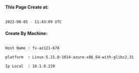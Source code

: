 
   
#### This Page Create at:

```bash

2022-08-05 - 11:43:09 UTC

```

#### Create By Machine:

```bash

Host Name : fv-az121-678

platform  : Linux-5.15.0-1014-azure-x86_64-with-glibc2.31

Ip Local  : 10.1.0.229

```

